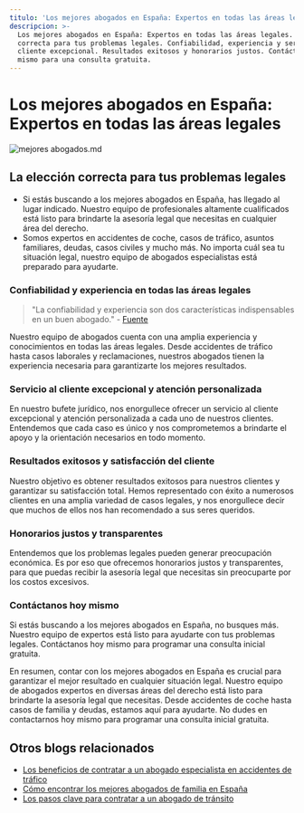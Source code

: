 ```yaml
---
titulo: 'Los mejores abogados en España: Expertos en todas las áreas legales'
descripcion: >-
  Los mejores abogados en España: Expertos en todas las áreas legales. Elección
  correcta para tus problemas legales. Confiabilidad, experiencia y servicio al
  cliente excepcional. Resultados exitosos y honorarios justos. Contáctanos hoy
  mismo para una consulta gratuita.
---
```


# Los mejores abogados en España: Expertos en todas las áreas legales

 ![mejores abogados.md](./img/mejores-abogados-1.webp)

## La elección correcta para tus problemas legales

- Si estás buscando a los mejores abogados en España, has llegado al lugar indicado. Nuestro equipo de profesionales altamente cualificados está listo para brindarte la asesoría legal que necesitas en cualquier área del derecho.
- Somos expertos en accidentes de coche, casos de tráfico, asuntos familiares, deudas, casos civiles y mucho más. No importa cuál sea tu situación legal, nuestro equipo de abogados especialistas está preparado para ayudarte.

### Confiabilidad y experiencia en todas las áreas legales

> "La confiabilidad y experiencia son dos características indispensables en un buen abogado." - [Fuente](https://markdowntohtml.com)

Nuestro equipo de abogados cuenta con una amplia experiencia y conocimientos en todas las áreas legales. Desde accidentes de tráfico hasta casos laborales y reclamaciones, nuestros abogados tienen la experiencia necesaria para garantizarte los mejores resultados.

### Servicio al cliente excepcional y atención personalizada

En nuestro bufete jurídico, nos enorgullece ofrecer un servicio al cliente excepcional y atención personalizada a cada uno de nuestros clientes. Entendemos que cada caso es único y nos comprometemos a brindarte el apoyo y la orientación necesarios en todo momento.

### Resultados exitosos y satisfacción del cliente

Nuestro objetivo es obtener resultados exitosos para nuestros clientes y garantizar su satisfacción total. Hemos representado con éxito a numerosos clientes en una amplia variedad de casos legales, y nos enorgullece decir que muchos de ellos nos han recomendado a sus seres queridos.

### Honorarios justos y transparentes

Entendemos que los problemas legales pueden generar preocupación económica. Es por eso que ofrecemos honorarios justos y transparentes, para que puedas recibir la asesoría legal que necesitas sin preocuparte por los costos excesivos.

### Contáctanos hoy mismo

Si estás buscando a los mejores abogados en España, no busques más. Nuestro equipo de expertos está listo para ayudarte con tus problemas legales. Contáctanos hoy mismo para programar una consulta inicial gratuita.



En resumen, contar con los mejores abogados en España es crucial para garantizar el mejor resultado en cualquier situación legal. Nuestro equipo de abogados expertos en diversas áreas del derecho está listo para brindarte la asesoría legal que necesitas. Desde accidentes de coche hasta casos de familia y deudas, estamos aquí para ayudarte. No dudes en contactarnos hoy mismo para programar una consulta inicial gratuita.

## Otros blogs relacionados

- [Los beneficios de contratar a un abogado especialista en accidentes de tráfico](abogados-especialistas-en-accidentes-de-trafico)
- [Cómo encontrar los mejores abogados de familia en España](buenos-abogados-de-familia)
- [Los pasos clave para contratar a un abogado de tránsito](abogado-de-transito)
